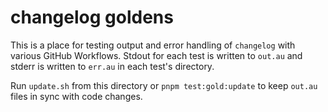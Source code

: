# changelog goldens

This is a place for testing output and error handling of `changelog` with
various GitHub Workflows. Stdout for each test is written to `out.au` and
stderr is written to `err.au` in each test's directory.

Run `update.sh` from this directory or `pnpm test:gold:update` to keep
`out.au` files in sync with code changes.
